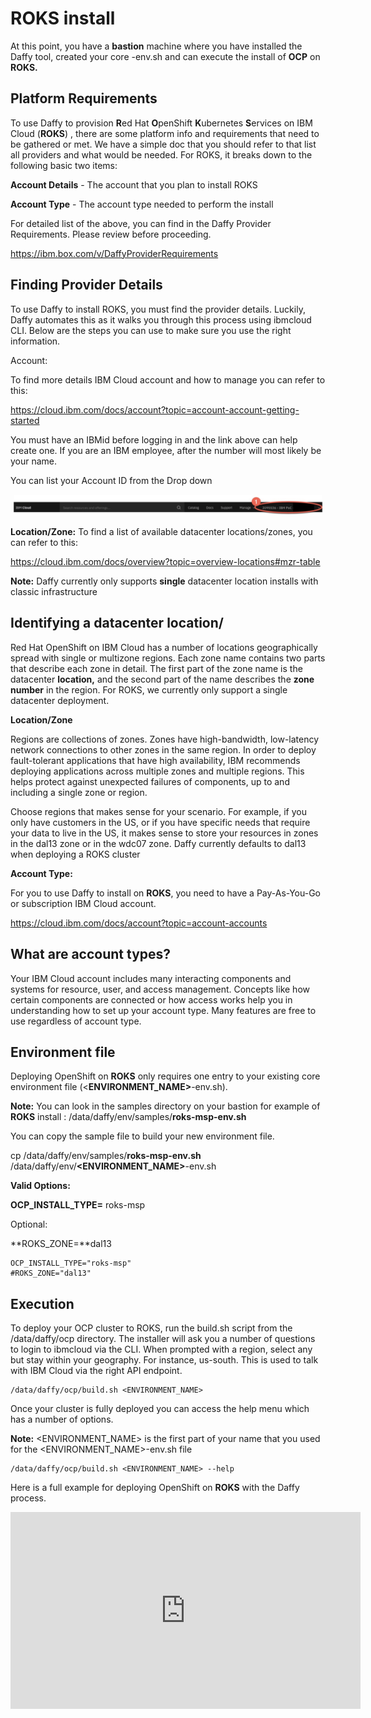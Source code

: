 # ROKS install

At this point, you have a **bastion** machine where you have installed the Daffy tool, created your core **<environment-name>**-env.sh and can execute the install of **OCP** on **ROKS.**

## Platform Requirements

To use Daffy to provision **R**ed Hat **O**penShift **K**ubernetes **S**ervices on IBM Cloud (**ROKS**) , there are some platform info and requirements that need to be gathered or met. We have a simple doc that you should refer to that list all providers and what would be needed.  For ROKS, it breaks down to the following basic two items:

**Account Details** - The account that you plan to install ROKS

**Account Type** - The account type needed to perform the install

For detailed list of the above, you can find in the Daffy Provider Requirements. Please review before proceeding.

https://ibm.box.com/v/DaffyProviderRequirements

## Finding Provider Details

To use Daffy to install ROKS, you must find the provider details. Luckily, Daffy automates this as it walks you through this process using ibmcloud CLI. Below are the steps you can use to make sure you use the right information.

Account:

To find more details IBM Cloud account and how to manage you can refer to this:

https://cloud.ibm.com/docs/account?topic=account-account-getting-started

You must have an IBMid before logging in and the link above can help create one. If you are an IBM employee, after the number will most likely be your name.

You can list your Account ID from the Drop down

![TZ1.png](../images/DeployingOCP/TechZone/TZ1.png)

**Location/Zone:**
To find a list of available datacenter locations/zones, you can refer to this:

https://cloud.ibm.com/docs/overview?topic=overview-locations#mzr-table

**Note:** Daffy currently only supports **single** datacenter location installs with classic infrastructure

## Identifying a datacenter location/

Red Hat OpenShift on IBM Cloud has a number of locations geographically spread with single or multizone regions. Each zone name contains two parts that describe each zone in detail. The first part of the zone name is the datacenter **location,** and the second part of the name describes the **zone number** in the region. For ROKS, we currently only support a single datacenter deployment.

**Location/Zone**

Regions are collections of zones. Zones have high-bandwidth, low-latency network connections to other zones in the same region. In order to deploy fault-tolerant applications that have high availability, IBM recommends deploying applications across multiple zones and multiple regions. This helps protect against unexpected failures of components, up to and including a single zone or region.

Choose regions that makes sense for your scenario. For example, if you only have customers in the US, or if you have specific needs that require your data to live in the US, it makes sense to store your resources in zones in the dal13 zone or in the wdc07 zone. Daffy currently defaults to dal13 when deploying a ROKS cluster

**Account Type:**

For you to use Daffy to install on **ROKS**, you need to have a Pay-As-You-Go or subscription IBM Cloud account.

https://cloud.ibm.com/docs/account?topic=account-accounts

## What are account types?

Your IBM Cloud account includes many interacting components and systems for resource, user, and access management. Concepts like how certain components are connected or how access works help you in understanding how to set up your account type. Many features are free to use regardless of account type.

## Environment file

Deploying OpenShift on **ROKS** only requires one entry to your existing core environment file (<**ENVIRONMENT_NAME>**-env.sh).



**Note:** You can look in the samples directory on your bastion for example of **ROKS** install : /data/daffy/env/samples/**roks-msp-env.sh**


You can copy the sample file to build your new environment  file.

cp /data/daffy/env/samples/**roks-msp-env.sh** /data/daffy/env/**<ENVIRONMENT_NAME>**-env.sh

**Valid Options:**

**OCP_INSTALL_TYPE=** roks-msp

Optional:

**ROKS_ZONE=**dal13

```
OCP_INSTALL_TYPE="roks-msp"
#ROKS_ZONE="dal13"
```

## Execution

To deploy your OCP cluster to ROKS, run the build.sh script from the /data/daffy/ocp directory. The installer will ask you a number of questions to login to ibmcloud via the CLI. When prompted with a region, select any but stay within your geography. For instance, us-south. This is used to talk with IBM Cloud via the right API endpoint.

```
/data/daffy/ocp/build.sh <ENVIRONMENT_NAME>
```

Once your cluster is fully deployed you can access the help menu which has a number of options.

**Note:** <ENVIRONMENT_NAME> is the first part of your name that you used for the <ENVIRONMENT_NAME>-env.sh file

```
/data/daffy/ocp/build.sh <ENVIRONMENT_NAME> --help
```

Here is a full example for deploying OpenShift on **ROKS** with the Daffy process.

<html>
   <head>
      <title>HTML Video embed</title>
   </head>
   <body>
      <iframe width="560" height="315" src="https://www.youtube.com/embed/4jpCXlG2ReE" frameborder="0" allowfullscreen></iframe>
      </iframe>
   </body>
</html>
